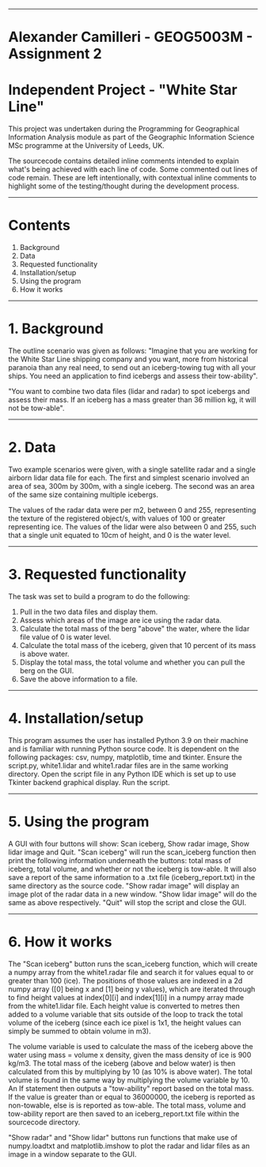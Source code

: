 --------------------
# Alexander Camilleri - GEOG5003M - Assignment 2 
# Independent Project - "White Star Line"
 This project was undertaken during the Programming for Geographical Information Analysis module 
 as part of the Geographic Information Science MSc programme at the University of Leeds, UK.
 
 The sourcecode contains detailed inline comments intended to explain what's being achieved with
 each line of code. Some commented out lines of code remain. These are left intentionally, with 
 contextual inline comments to highlight some of the testing/thought during the development
 process.
 
--------------------
# Contents
 1. Background
 2. Data
 3. Requested functionality
 4. Installation/setup
 5. Using the program
 6. How it works

--------------------
# 1. Background
 The outline scenario was given as follows:
 "Imagine that you are working for the White Star Line shipping company and you want, more 
 from historical paranoia than any real need, to send out an iceberg-towing tug with all 
 your ships. You need an application to find icebergs and assess their tow-ability".
 
 "You want to combine two data files (lidar and radar) to spot icebergs and assess their mass.
 If an iceberg has a mass greater than 36 million kg, it will not be tow-able".
 
--------------------
# 2. Data
 Two example scenarios were given, with a single satellite radar and a single airborn lidar data 
 file for each. The first and simplest scenario involved an area of sea, 300m by 300m, with a single 
 iceberg. The second was an area of the same size containing multiple icebergs.
 
 The values of the radar data were per m2, between 0 and 255, representing the texture of the registered
 object/s, with values of 100 or greater representing ice. The values of the lidar were also between 0
 and 255, such that a single unit equated to 10cm of height, and 0 is the water level.

--------------------
# 3. Requested functionality
 The task was set to build a program to do the following:
 1. Pull in the two data files and display them.
 2. Assess which areas of the image are ice using the radar data.
 3. Calculate the total mass of the berg "above" the water, where the lidar file value of 0 is water level.
 4. Calculate the total mass of the iceberg, given that 10 percent of its mass is above water.
 5. Display the total mass, the total volume and whether you can pull the berg on the GUI.
 6. Save the above information to a file.

--------------------
# 4. Installation/setup
 This program assumes the user has installed Python 3.9 on their machine and is familiar with running 
 Python source code. It is dependent on the following packages: csv, numpy, matplotlib, time and tkinter.
 Ensure the script.py, white1.lidar and white1.radar files are in the same working directory.
 Open the script file in any Python IDE which is set up to use Tkinter backend graphical display.
 Run the script.

--------------------
# 5. Using the program
 A GUI with four buttons will show: Scan iceberg, Show radar image, Show lidar image and Quit.
 "Scan iceberg" will run the scan_iceberg function then print the following information underneath the buttons:
 total mass of iceberg, total volume, and whether or not the iceberg is tow-able. It will also save a report of
 the same information to a .txt file (iceberg_report.txt) in the same directory as the source code.
 "Show radar image" will display an image plot of the radar data in a new window.
 "Show lidar image" will do the same as above respectively.
 "Quit" will stop the script and close the GUI.

--------------------
# 6. How it works
 The "Scan iceberg" button runs the scan_iceberg function, which will create a numpy array from the white1.radar 
 file and search it for values equal to or greater than 100 (ice). The positions of those values are indexed in a 
 2d numpy array ([0] being x and [1] being y values), which are iterated through to find height values at index[0][i] 
 and index[1][i] in a numpy array made from the white1.lidar file. Each height value is converted to metres then added
 to a volume variable that sits outside of the loop to track the total volume of the iceberg (since each ice pixel is 
 1x1, the height values can simply be summed to obtain volume in m3). 
 
 The volume variable is used to calculate the mass of the iceberg above the water using mass = volume x density, given 
 the mass density of ice is 900 kg/m3. The total mass of the iceberg (above and below water) is then calculated from 
 this by multiplying by 10 (as 10% is above water). The total volume is found in the same way by multiplying the volume 
 variable by 10. An If statement then outputs a "tow-ability" report based on the total mass. If the value is greater 
 than or equal to 36000000, the iceberg is reported as non-towable, else is is reported as tow-able. The total mass, 
 volume and tow-ability report are then saved to an iceberg_report.txt file within the sourcecode directory.

"Show radar" and "Show lidar" buttons run functions that make use of numpy.loadtxt and matplotlib.imshow to plot the 
 radar and lidar files as an image in a window separate to the GUI.